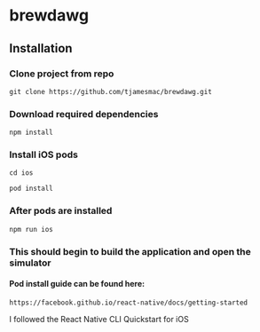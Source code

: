 # brewdawg

## Installation
### Clone project from repo
```
git clone https://github.com/tjamesmac/brewdawg.git
```

### Download required dependencies
```
npm install
```

### Install iOS pods
```
cd ios
```
```
pod install
```
### After pods are installed
```
npm run ios
```
### This should begin to build the application and open the simulator
#### Pod install guide can be found here:
```
https://facebook.github.io/react-native/docs/getting-started
```
I followed the React Native CLI Quickstart for iOS